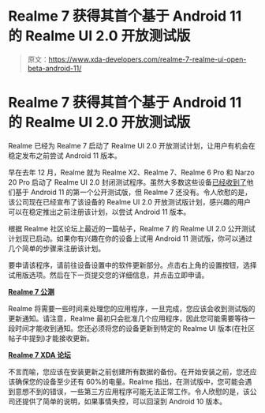 # Realme 7 获得其首个基于 Android 11 的 Realme UI 2.0 开放测试版

> 原文：<https://www.xda-developers.com/realme-7-realme-ui-open-beta-android-11/>

# Realme 7 获得其首个基于 Android 11 的 Realme UI 2.0 开放测试版

Realme 已经为 Realme 7 启动了 Realme UI 2.0 开放测试计划，让用户有机会在稳定发布之前尝试 Android 11 版本。

早在去年 12 月，Realme 就为 Realme X2、Realme 7、Realme 6 Pro 和 Narzo 20 Pro 启动了 Realme UI 2.0 封闭测试程序。虽然大多数这些设备[已经收到了](https://www.xda-developers.com/realme-ui-2-0-open-beta-android-11-6-pro-narzo-20-pro/)他们基于 Android 11 的第一个公开测试版，但 Realme 7 还没有。令人欣慰的是，该公司现在已经宣布了该设备的 Realme UI 2.0 开放测试版计划，感兴趣的用户可以在稳定推出之前注册该计划，以尝试 Android 11 版本。

根据 Realme 社区论坛上最近的一篇帖子，Realme 7 的 Realme UI 2.0 公开测试计划现已启动。如果你有兴趣在你的设备上试用 Android 11 测试版，你可以通过几个简单的步骤来注册该计划。

要申请该程序，请前往设备设置中的软件更新部分。点击右上角的设置按钮，选择试用版选项。然后在下一页提交您的详细信息，并点击立即申请。

**[Realme 7 公测](https://c.realme.com/in/post-details/1374937660115685376)**

Realme 将需要一些时间来处理您的应用程序，一旦完成，您应该会收到测试版的更新通知。请注意，Realme 最初只会批准几个应用程序，因此您可能需要等待一段时间才能收到通知。您还必须将您的设备更新到特定的 Realme UI 版本(在社区帖子中提到)才能接收更新。

**[Realme 7 XDA 论坛](https://forum.xda-developers.com/c/realme-7.11475/)**

不言而喻，您应该在安装更新之前创建所有数据的备份。在开始安装之前，您还应该确保您的设备至少还有 60%的电量。Realme 指出，在测试版中，您可能会遇到意想不到的错误，一些第三方应用程序可能无法正常工作。令人欣慰的是，该公司还提供了简单的说明，如果事情失控，可以回滚到 Android 10 版本。